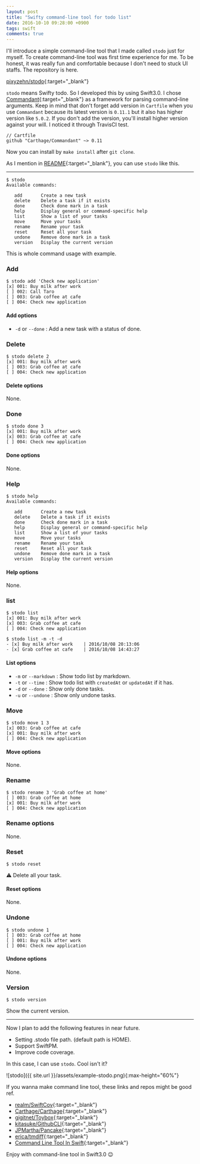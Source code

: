 ```yaml
---
layout: post
title: "Swifty command-line tool for todo list"
date: 2016-10-10 09:28:00 +0900
tags: swift
comments: true
---
```


I'll introduce a simple command-line tool that I made called `stodo` just for myself. To create command-line tool was first time experience for me. To be honest, it was really fun and comfortable because I don't need to stuck UI staffs. The repository is here.

[pixyzehn/stodo](https://github.com/pixyzehn/stodo){:target="_blank"}

`stodo` means Swifty todo. So I developed this by using Swift3.0. I chose [Commandant](https://github.com/Carthage/Commandant){:target="_blank"} as a framework for parsing command-line arguments. Keep in mind that don't forget add version in `Cartfile` when you use `Commandant` because its latest version is `0.11.1` but it also has higher version like `5.0.2`. If you don't add the version, you'll install higher version against your will. I noticed it through TravisCI test.

```
// Cartfile
github "Carthage/Commandant" ~> 0.11
```

Now you can install by `make install` after `git clone`.   

As I mention in [README](https://github.com/pixyzehn/stodo/blob/master/README.md){:target="_blank"}, you can use `stodo` like this.

---

```
$ stodo
Available commands:

   add       Create a new task
   delete    Delete a task if it exists
   done      Check done mark in a task
   help      Display general or command-specific help
   list      Show a list of your tasks
   move      Move your tasks
   rename    Rename your task
   reset     Reset all your task
   undone    Remove done mark in a task
   version   Display the current version
```

This is whole command usage with example.

### Add
```
$ stodo add 'Check new application'
[x] 001: Buy milk after work
[ ] 002: Call Taro
[ ] 003: Grab coffee at cafe
[ ] 004: Check new application
```

#### Add options
- `-d` or `--done` : Add a new task with a status of done.

### Delete
```
$ stodo delete 2
[x] 001: Buy milk after work
[ ] 003: Grab coffee at cafe
[ ] 004: Check new application
```

#### Delete options
None.

### Done
```
$ stodo done 3
[x] 001: Buy milk after work
[x] 003: Grab coffee at cafe
[ ] 004: Check new application
```

#### Done options
None.

### Help
```
$ stodo help
Available commands:

   add       Create a new task
   delete    Delete a task if it exists
   done      Check done mark in a task
   help      Display general or command-specific help
   list      Show a list of your tasks
   move      Move your tasks
   rename    Rename your task
   reset     Reset all your task
   undone    Remove done mark in a task
   version   Display the current version
```

#### Help options
None.

### list
```
$ stodo list
[x] 001: Buy milk after work
[x] 003: Grab coffee at cafe
[ ] 004: Check new application

$ stodo list -m -t -d
- [x] Buy milk after work    | 2016/10/08 20:13:06
- [x] Grab coffee at cafe    | 2016/10/08 14:43:27
```
#### List options
- `-m` or `--markdown` : Show todo list by markdown.
- `-t` or `--time` : Show todo list with `createdAt` or `updatedAt` if it has.
- `-d` or `--done` : Show only done tasks.
- `-u` or `--undone` : Show only undone tasks.

### Move
```
$ stodo move 1 3
[x] 003: Grab coffee at cafe
[x] 001: Buy milk after work
[ ] 004: Check new application
```

#### Move options
None.

### Rename
```
$ stodo rename 3 'Grab coffee at home'
[ ] 003: Grab coffee at home
[x] 001: Buy milk after work
[ ] 004: Check new application
```

### Rename options
None.

### Reset
```
$ stodo reset
```
:warning: Delete all your task.

#### Reset options
None.

### Undone
```
$ stodo undone 1
[ ] 003: Grab coffee at home
[ ] 001: Buy milk after work
[ ] 004: Check new application
```

#### Undone options
None.

### Version
```
$ stodo version
```
Show the current version.

---

Now I plan to add the following features in near future.  


- Setting .stodo file path. (default path is HOME).  
- Support SwiftPM.  
- Improve code coverage.  

In this case, I can use `stodo`. Cool isn't it?

![stodo]({{ site.url }}/assets/example-stodo.png){:max-height="60%"}

If you wanna make command line tool, these links and repos might be good ref.  

- [realm/SwiftCov](https://github.com/realm/SwiftCov){:target="_blank"}  
- [Carthage/Carthage](https://github.com/Carthage/Carthage){:target="_blank"}  
- [gigitnet/Toybox](https://github.com/giginet/Toybox){:target="_blank"}  
- [kitasuke/GithubCLI](https://github.com/kitasuke/GithubCLI.swift){:target="_blank"}  
- [JPMartha/Pancake](https://github.com/JPMartha/Pancake){:target="_blank"}  
- [erica/tmdiff](https://github.com/erica/tmdiff){:target="_blank"}  
- [Command Line Tool In Swift](http://www.slideshare.net/kitasuke/command-line-tool-in-swift){:target="_blank"}  

Enjoy with command-line tool in Swift3.0 :wink:
